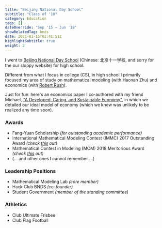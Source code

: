 ```yaml
---
title: "Beijing National Day School"
subtitle: "Class of '18"
category: Education
tags: []
dateOverride: "Sep '15 – Jun '18"
showRelatedTag: bnds
date: 2021-01-15T02:41:51Z
highlightSubtitle: true
weight: 2
---
```


I went to [Beijing National Day School](http://www.bndsedu.com/) (Chinese: 北京十一学校, and sorry for the our sloppy website) for high school. 

Different from what I focus in college (CS), in high school I primarily focused my area of study on mathematical modeling (with Haonan Zhu) and economics (with [Robert Rush](https://www.linkedin.com/in/robert-rush-81331128/)).

Just for fun: here's an economics paper I co-authored with my friend Michael, ["A Developed, Caring, and Sustainable Economy"](https://drive.google.com/file/d/1KGJXqNx6R8cJU9wHr1llnqBjKkzssuXR/view), in which we detailed our ideal model of economy (which we knew was unlikely to be realized any time soon).

### Awards

- Fang-Yuan Scholarship *(for outstanding academic performance)*
- International Mathematical Modeling Contest (IMMC) 2017 Outstanding Award *(check [this](https://github.com/johnzhang1999/IMMC2017-INTL) out)*
- Mathematical Contest in Modeling (MCM) 2018 Meritorious Award *(check [this](https://github.com/johnzhang1999/MCM2018) out)*
- (... and other ones I cannot remember ...)

### Leadership Positions

- Mathematical Modeling Lab *(core member)*
- Hack Club BNDS *(co-founder)*
- Student Government *(member of the standing committee)*

### Athletics

- Club Ultimate Frisbee
- Club Flag Football